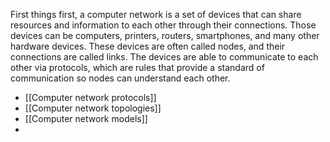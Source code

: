 First things first, a computer network is a set of devices that can share resources and information to each other through their connections. Those devices can be computers, printers, routers, smartphones, and many other hardware devices. These devices are often called nodes, and their connections are called links. The devices are able to communicate to each other via protocols, which are rules that provide a standard of communication so nodes can understand each other.

- [[Computer network protocols]]
- [[Computer network topologies]]
- [[Computer network models]]
- 